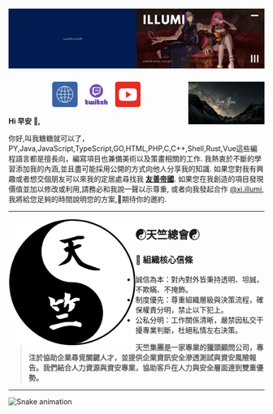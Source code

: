# [![waylon walker header](https://github.com/IllumiLove/IllumiLove/blob/main/banners/Illumi.png)](https://illumi.show/)

<p>
  <a href="https://github.com/IllumiLove/IllumiLove/blob/main/banners/Love%20Illumi.png"><img width="150" align='right' src="https://github.com/IllumiLove/IllumiLove/blob/main/banners/Love%20Illumi.png"></a>
</p>

<p align='center'>
<a href="https://illumi.show/"><img height="50" src="https://github.com/IllumiLove/IllumiLove/blob/main/icon/Website.png"></a>&nbsp;&nbsp;
<a href="https://www.twitch.tv/sakumaillumi"><img height="50" src="https://github.com/IllumiLove/IllumiLove/blob/main/icon/Twitch.png"></a>&nbsp;&nbsp;
<a href="https://www.youtube.com/channel/UCe3E1SH6rpDEQ0ya6djBWpQ"><img height="50" src="https://github.com/IllumiLove/IllumiLove/blob/main/icon/youtube.png"></a>&nbsp;&nbsp;
</a>
</p>

**Hi 早安 👋,**

你好,叫我糖糖就可以了，PY,Java,JavaScript,TypeScript,GO,HTML,PHP,C,C++,Shell,Rust,Vue這些編程語言都是擅長向，編寫項目也兼備美術以及策畫相關的工作.  我熱衷於不斷的學習添加我的內涵,並且盡可能採用公開的方式向他人分享我的知識.  如果您對我有興趣或者想交個朋友可以來我的定居處尋找我 **[友善帝國](https://discord.gg/4Q33tuUnC8)**.  如果您在我創造的項目發現價值並加以修改或利用,請務必和我說一聲以示尊重, 或者向我發起合作 [@xi.illumi](https://discord.gg/4Q33tuUnC8), 我將給您足夠的時間說明您的方案,💓期待你的邀約.

  ---
 
 <p>
  <img width="250" align='left' src="https://github.com/IllumiLove/IllumiLove/blob/main/icon/Tintu.png">
</p>
 
## **☯天竺總會☯**

### 📜 組織核心信條
- 誠信為本：對內對外皆秉持透明、坦誠，不欺瞞、不掩飾。
- 制度優先：尊重組織層級與決策流程，確保權責分明，禁止以下犯上。
- 公私分明：工作關係清晰，嚴禁因私交干擾專業判斷，杜絕私情左右決策。
> **天竺集團是一家專業的獵頭顧問公司，專注於協助企業尋覓關鍵人才，並提供企業資訊安全滲透測試與資安風險報告。我們結合人力資源與資安專業，協助客戶在人力與安全層面達到雙重優勢。**

 ---
  ![Snake animation](https://github.com/IllumiLove/github-contribution-grid-snake/blob/main/github-contribution-grid-snake.svg)
 
</div>

  ##

